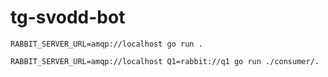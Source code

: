 # tg-svodd-bot

```
RABBIT_SERVER_URL=amqp://localhost go run .
```

```
RABBIT_SERVER_URL=amqp://localhost Q1=rabbit://q1 go run ./consumer/.
```